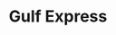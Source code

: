 ---
title: "Gulf Express"
url: /catano/gulf-express-carretera-pastor-licenciado-rafael-torres-ortega/
shop: convenience
---